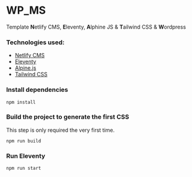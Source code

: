 #  WP_MS

Template **N**etlify CMS, **E**leventy, **A**lphine JS & **T**ailwind CSS & **W**ordpress

### Technologies used:

- [Netlify CMS](https://www.netlifycms.org/)
- [Eleventy](https://www.11ty.dev/)
- [Alpine.js](https://github.com/alpinejs/alpine)
- [Tailwind CSS](https://tailwindcss.com/)



### Install dependencies

```
npm install
```

### Build the project to generate the first CSS

This step is only required the very first time.

```
npm run build
```

### Run Eleventy

```
npm run start
```
